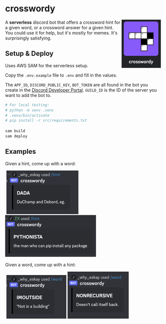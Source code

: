# crosswordy

<img src="/media/logo.png" align="right" alt="Crosswordy logo"/>

A **serverless** discord bot that offers a crossword hint for a given word, or a crossword answer for a given hint. 
You could use it for help, but it's mostly for memes. It's surprisingly satisfying.



## Setup & Deploy

Uses AWS SAM for the serverless setup.

Copy the `.env.example` file to `.env` and fill in the values.

The `APP_ID`, `DISCORD_PUBLIC_KEY`, `BOT_TOKEN` are all found in the 
bot you create in the [Discord Developer Portal](https://discord.com/developers/applications). `GUILD_ID` is the ID of the server you want to add the bot to.

```bash
# For local testing:
# python -m venv .venv
# .venv/bin/activate
# pip install -r src/requirements.txt

sam build
sam deploy
```

## Examples

Given a hint, come up with a word:

‎ 
<img src="/media/dada.png" alt="Crosswordy logo"/>
<img src="/media/pythonista.png"  alt="Crosswordy logo"/>

Given a word, come up with a hint: 

‎
<img src="/media/imoutside.png"  alt="Crosswordy logo"/>
<img src="/media/nonrecursive.png" alt="Crosswordy logo"/>
